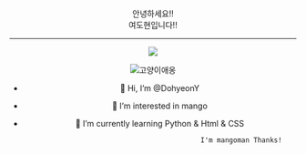<div align="center">
  안녕하세요!! 
</div>
<div align="center">
여도현입니다!!
</div>
<hr>

<div align="center">
  <a href="https://hits.seeyoufarm.com"><img src="https://hits.seeyoufarm.com/api/count/incr/badge.svg?url=https%3A%2F%2Fgithub.com%2Fgjbae1212%2Fhit-counter&count_bg=%23FFC8EF&title_bg=%23FF5757&icon=waze.svg&icon_color=%23FFF9F9&title=%EC%96%BC%EB%A7%88%EB%82%98+%EB%93%A4%EC%96%B4%EC%99%94%EC%A7%80%3F&edge_flat=false"/></a>
  <div>
    
![고양이애옹](https://postfiles.pstatic.net/MjAyMjA4MTZfNjkg/MDAxNjYwNTgwNDQzODE1.uETem_Zp5APgJbLnR3nuydcSHnXh7-1l94ArewMaKQIg.SZWWdGMNXVfx_iIiKBLOawDv0EYhz0zjxdYlnrV747Ug.GIF.12duddnjsgl/Photos.gif?type=w580)








- 👋 Hi, I’m @DohyeonY
- 👀 I’m interested in mango
- 🌱 I’m currently learning Python & Html & CSS


                                                    
                                              I'm mangoman Thanks!
